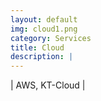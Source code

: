 ```yaml
---
layout: default
img: cloud1.png
category: Services
title: Cloud
description: |
---
```

| AWS, KT-Cloud |
